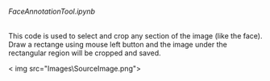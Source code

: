 ###### FaceAnnotationTool.ipynb
This code is used to select and crop any section of the image (like the face). Draw a rectange using mouse left button and the image under the rectangular region will be cropped and saved.

< img src="Images\SourceImage.png">

